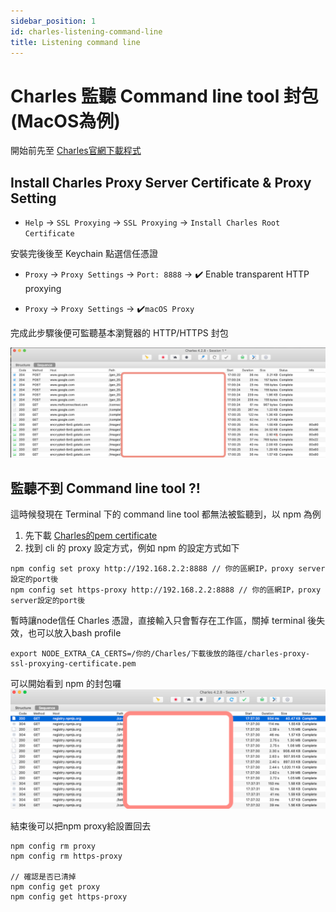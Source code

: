 ```yaml
---
sidebar_position: 1
id: charles-listening-command-line
title: Listening command line
---
```


# Charles 監聽 Command line tool 封包 (MacOS為例)

開始前先至 [Charles官網下載程式](https://www.charlesproxy.com/download/latest-release/)

## Install Charles Proxy Server Certificate & Proxy Setting
- `Help` -> `SSL Proxying` -> `SSL Proxying` -> `Install Charles Root Certificate`

安裝完後後至 Keychain 點選信任憑證

- `Proxy` -> `Proxy Settings` -> `Port: 8888` 
-> :heavy_check_mark: Enable transparent HTTP proxying

- `Proxy` -> `Proxy Settings` -> :heavy_check_mark:`macOS Proxy`

完成此步驟後便可監聽基本瀏覽器的 HTTP/HTTPS 封包

![listening](/img/charles/charles-1.png)

## 監聽不到 Command line tool ?!

這時候發現在 Terminal 下的 command line tool 都無法被監聽到，以 npm 為例

1. 先下載 [Charles的pem certificate](http://chls.pro/ssl)
2. 找到 cli 的 proxy 設定方式，例如 npm 的設定方式如下
```
npm config set proxy http://192.168.2.2:8888 // 你的區網IP，proxy server設定的port後
npm config set https-proxy http://192.168.2.2:8888 // 你的區網IP，proxy server設定的port後
```

暫時讓node信任 Charles 憑證，直接輸入只會暫存在工作區，關掉 terminal 後失效，也可以放入bash profile
```
export NODE_EXTRA_CA_CERTS=/你的/Charles/下載後放的路徑/charles-proxy-ssl-proxying-certificate.pem
```

可以開始看到 npm 的封包囉
![listening](/img/charles/charles-2.png)

結束後可以把npm proxy給設置回去
```
npm config rm proxy
npm config rm https-proxy

// 確認是否已清掉
npm config get proxy
npm config get https-proxy
```